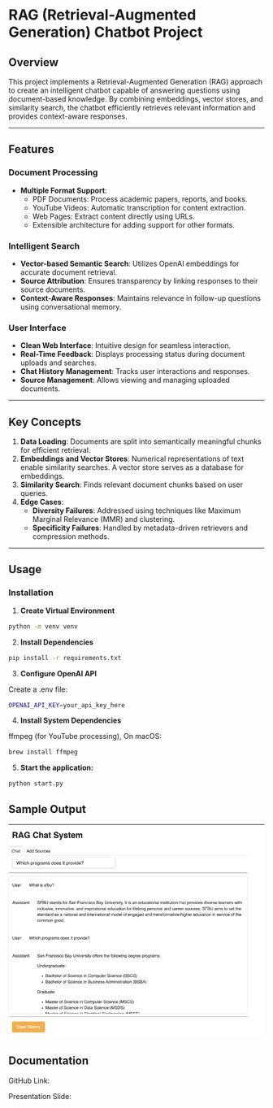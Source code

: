 # RAG (Retrieval-Augmented Generation) Chatbot Project

## Overview
This project implements a Retrieval-Augmented Generation (RAG) approach to create an intelligent chatbot capable of answering questions using document-based knowledge. By combining embeddings, vector stores, and similarity search, the chatbot efficiently retrieves relevant information and provides context-aware responses.

---

## Features

### Document Processing
- **Multiple Format Support**:
  - PDF Documents: Process academic papers, reports, and books.
  - YouTube Videos: Automatic transcription for content extraction.
  - Web Pages: Extract content directly using URLs.
  - Extensible architecture for adding support for other formats.
  
### Intelligent Search
- **Vector-based Semantic Search**: Utilizes OpenAI embeddings for accurate document retrieval.
- **Source Attribution**: Ensures transparency by linking responses to their source documents.
- **Context-Aware Responses**: Maintains relevance in follow-up questions using conversational memory.

### User Interface
- **Clean Web Interface**: Intuitive design for seamless interaction.
- **Real-Time Feedback**: Displays processing status during document uploads and searches.
- **Chat History Management**: Tracks user interactions and responses.
- **Source Management**: Allows viewing and managing uploaded documents.

---

## Key Concepts

1. **Data Loading**: Documents are split into semantically meaningful chunks for efficient retrieval.
2. **Embeddings and Vector Stores**: Numerical representations of text enable similarity searches. A vector store serves as a database for embeddings.
3. **Similarity Search**: Finds relevant document chunks based on user queries.
4. **Edge Cases**:
   - **Diversity Failures**: Addressed using techniques like Maximum Marginal Relevance (MMR) and clustering.
   - **Specificity Failures**: Handled by metadata-driven retrievers and compression methods.

---

## Usage

### Installation
1. **Create Virtual Environment**
  ```bash
  python -m venv venv
  ```

2. **Install Dependencies**
  ```bash
  pip install -r requirements.txt
  ```

3. **Configure OpenAI API**

  Create a .env file:
  ```bash
  OPENAI_API_KEY=your_api_key_here
  ```
4. **Install System Dependencies**
  
  ffmpeg (for YouTube processing), On macOS:
  ```bash
  brew install ffmpeg
  ```
5. **Start the application:**
  ```bash
  python start.py
  ```

## Sample Output
![alt text](image.png)

## Documentation
GitHub Link:

Presentation Slide:
